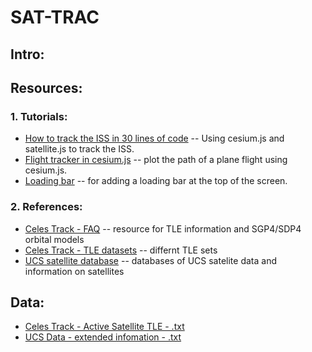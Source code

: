# SAT-TRAC 

## Intro:




## Resources:
  ### 1. Tutorials: 
  * [How to track the ISS in 30 lines of code](https://dev.to/omar4ur/create-a-satellite-tracker-from-scratch-in-30-lines-of-javascript-32gk) -- Using cesium.js and satellite.js to track the ISS.
  * [Flight tracker in cesium.js](https://cesium.com/learn/cesiumjs-learn/cesiumjs-flight-tracker/) -- plot the path of a plane flight using cesium.js.
  * [Loading bar](https://www.w3schools.com/howto/howto_js_progressbar.asp) -- for adding a loading bar at the top of the screen.

  ### 2. References:
  * [Celes Track - FAQ](https://celestrak.com/columns/v04n03/) -- resource for TLE information and SGP4/SDP4 orbital models
  * [Celes Track - TLE datasets](https://celestrak.com/NORAD/elements/) -- differnt TLE sets
  * [UCS satellite database](https://www.ucsusa.org/resources/satellite-database) -- databases of UCS satelite data and information on satellites



## Data:
  * [Celes Track - Active Satellite TLE - .txt](https://celestrak.com/NORAD/elements/active.txt)
  * [UCS Data - extended infomation - .txt](https://www.ucsusa.org/sites/default/files/2021-02/UCS-Satellite-Database-1-1-2021.txt)


